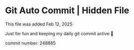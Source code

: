 # Git Auto Commit | Hidden File

This file was added Feb 12, 2025

Just for fun and keeping my daily git commit active 🤪

commit number: 248885
